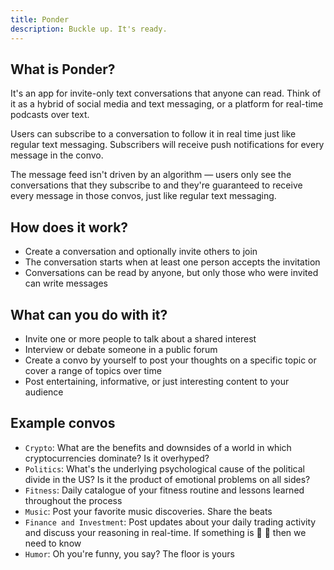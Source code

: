```yaml
---
title: Ponder
description: Buckle up. It's ready.
---
```


## What is Ponder?
It's an app for invite-only text conversations that anyone can read. Think of it as a hybrid of
social media and text messaging, or a platform for real-time podcasts over text.

Users can subscribe to a conversation to follow it in real time just like regular text messaging.
Subscribers will receive push notifications for every message in the convo.

The message feed isn't driven by an algorithm — users only see the conversations that they subscribe to
and they're guaranteed to receive every message in those convos, just like regular text messaging.

## How does it work?
* Create a conversation and optionally invite others to join
* The conversation starts when at least one person accepts the invitation
* Conversations can be read by anyone, but only those who were invited can write messages

## What can you do with it?
* Invite one or more people to talk about a shared interest
* Interview or debate someone in a public forum
* Create a convo by yourself to post your thoughts on a specific topic or cover a range of topics over time
* Post entertaining, informative, or just interesting content to your audience

## Example convos
* `Crypto`: What are the benefits and downsides of a world in which cryptocurrencies dominate? Is it overhyped?
* `Politics`: What's the underlying psychological cause of the political divide in the US? Is it the
  product of emotional problems on all sides?
* `Fitness`: Daily catalogue of your fitness routine and lessons learned throughout the process
* `Music`: Post your favorite music discoveries. Share the beats
* `Finance and Investment`: Post updates about your daily trading activity and discuss your reasoning
  in real-time. If something is 🚀 🌝 then we need to know 
* `Humor`: Oh you're funny, you say? The floor is yours


